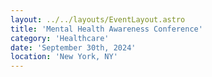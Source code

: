 ```yaml
---
layout: ../../layouts/EventLayout.astro
title: 'Mental Health Awareness Conference'
category: 'Healthcare'
date: 'September 30th, 2024'
location: 'New York, NY'
---
```

